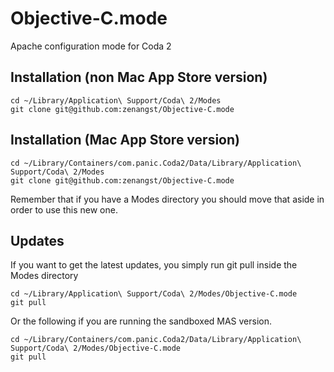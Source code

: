 Objective-C.mode
===============

Apache configuration mode for Coda 2

## Installation (non Mac App Store version)

    cd ~/Library/Application\ Support/Coda\ 2/Modes
    git clone git@github.com:zenangst/Objective-C.mode
    
## Installation (Mac App Store version)

    cd ~/Library/Containers/com.panic.Coda2/Data/Library/Application\ Support/Coda\ 2/Modes
    git clone git@github.com:zenangst/Objective-C.mode
    
Remember that if you have a Modes directory you should move that aside in order to use
this new one.

## Updates

If you want to get the latest updates, you simply run git pull inside the Modes directory

    cd ~/Library/Application\ Support/Coda\ 2/Modes/Objective-C.mode
    git pull
    
Or the following if you are running the sandboxed MAS version.

    cd ~/Library/Containers/com.panic.Coda2/Data/Library/Application\ Support/Coda\ 2/Modes/Objective-C.mode
    git pull
